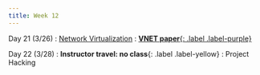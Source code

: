 ```yaml
---
title: Week 12
---
```


Day 21 (3/26)
: [Network Virtualization](#)
  : [**VNET paper**{: .label .label-purple}](https://dl.acm.org/doi/10.1145/2287076.2287116)

Day 22 (3/28)
: **Instructor travel: no class**{: .label .label-yellow}
  : Project Hacking

